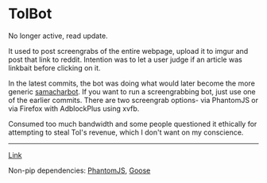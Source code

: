 ToIBot
======

No longer active, read update.

It used to post screengrabs of the entire webpage, upload it to imgur and post that link to reddit. Intention was to let a user judge if an article was linkbait before clicking on it.

In the latest commits, the bot was doing what would later become the more generic [samacharbot](https://github.com/lekhakpadmanabh/KeyPointsBot). If you want to run a screengrabbing bot, just use one of the earlier commits. There are two screengrab options- via PhantomJS or via Firefox with AdblockPlus using xvfb.

Consumed too much bandwidth and some people questioned it ethically for attempting to steal ToI's revenue, which I don't want on my conscience.

--------------

[Link](http://www.reddit.com/r/india/comments/2kyto7/np_hello_i_am_toibot/)

Non-pip dependencies: [PhantomJS](http://phantomjs.org/download.html), [Goose](https://github.com/grangier/python-goose)



